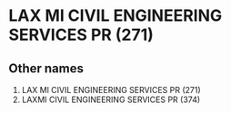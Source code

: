# LAX Ml CIVIL ENGINEERING SERVICES PR (271)

## Other names
1. LAX Ml CIVIL ENGINEERING SERVICES PR (271)
1. LAXMI CIVIL ENGINEERING SERVICES PR (374)


